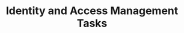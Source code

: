 ---
title: Identity and Access Management Tasks
linktitle: IAM
description: >
  This section contains Identity and Access Management tasks within Armory CD-as-a-Service.

---